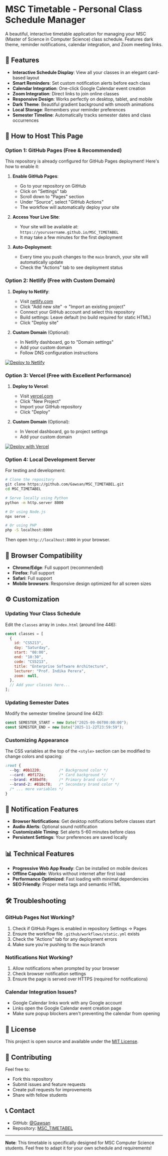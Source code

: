 # MSC Timetable - Personal Class Schedule Manager

A beautiful, interactive timetable application for managing your MSC (Master of Science in Computer Science) class schedule. Features dark theme, reminder notifications, calendar integration, and Zoom meeting links.

## 🌟 Features

- **Interactive Schedule Display**: View all your classes in an elegant card-based layout
- **Smart Reminders**: Set custom notification alerts before each class
- **Calendar Integration**: One-click Google Calendar event creation
- **Zoom Integration**: Direct links to join online classes
- **Responsive Design**: Works perfectly on desktop, tablet, and mobile
- **Dark Theme**: Beautiful gradient background with smooth animations
- **Local Storage**: Remembers your reminder preferences
- **Semester Timeline**: Automatically tracks semester dates and class occurrences

## 🚀 How to Host This Page

### Option 1: GitHub Pages (Free & Recommended)

This repository is already configured for GitHub Pages deployment! Here's how to enable it:

1. **Enable GitHub Pages**:
   - Go to your repository on GitHub
   - Click on "Settings" tab
   - Scroll down to "Pages" section
   - Under "Source", select "GitHub Actions"
   - The workflow will automatically deploy your site

2. **Access Your Live Site**:
   - Your site will be available at: `https://yourusername.github.io/MSC_TIMETABEL`
   - It may take a few minutes for the first deployment

3. **Auto-Deployment**:
   - Every time you push changes to the `main` branch, your site will automatically update
   - Check the "Actions" tab to see deployment status

### Option 2: Netlify (Free with Custom Domain)

1. **Deploy to Netlify**:
   - Visit [netlify.com](https://netlify.com)
   - Click "Add new site" → "Import an existing project"
   - Connect your GitHub account and select this repository
   - Build settings: Leave default (no build required for static HTML)
   - Click "Deploy site"

2. **Custom Domain** (Optional):
   - In Netlify dashboard, go to "Domain settings"
   - Add your custom domain
   - Follow DNS configuration instructions

[![Deploy to Netlify](https://www.netlify.com/img/deploy/button.svg)](https://app.netlify.com/start/deploy?repository=https://github.com/Gawsan/MSC_TIMETABEL)

### Option 3: Vercel (Free with Excellent Performance)

1. **Deploy to Vercel**:
   - Visit [vercel.com](https://vercel.com)
   - Click "New Project"
   - Import your GitHub repository
   - Click "Deploy"

2. **Custom Domain** (Optional):
   - In Vercel dashboard, go to project settings
   - Add your custom domain

[![Deploy with Vercel](https://vercel.com/button)](https://vercel.com/new/clone?repository-url=https://github.com/Gawsan/MSC_TIMETABEL)

### Option 4: Local Development Server

For testing and development:

```bash
# Clone the repository
git clone https://github.com/Gawsan/MSC_TIMETABEL.git
cd MSC_TIMETABEL

# Serve locally using Python
python -m http.server 8000

# Or using Node.js
npx serve .

# Or using PHP
php -S localhost:8000
```

Then open `http://localhost:8000` in your browser.

## 📱 Browser Compatibility

- **Chrome/Edge**: Full support (recommended)
- **Firefox**: Full support
- **Safari**: Full support
- **Mobile browsers**: Responsive design optimized for all screen sizes

## ⚙️ Customization

### Updating Your Class Schedule

Edit the `classes` array in `index.html` (around line 446):

```javascript
const classes = [
  {
    id: "CS5213",
    day: "Saturday",
    start: "08:00",
    end: "10:30",
    code: "CS5213",
    title: "Enterprise Software Architecture",
    lecturer: "Prof. Indika Perera",
    zoom: null,
  },
  // Add your classes here...
];
```

### Updating Semester Dates

Modify the semester timeline (around line 442):

```javascript
const SEMESTER_START = new Date("2025-09-06T00:00:00");
const SEMESTER_END = new Date("2025-11-22T23:59:59");
```

### Customizing Appearance

The CSS variables at the top of the `<style>` section can be modified to change colors and spacing:

```css
:root {
  --bg: #0b1220;        /* Background color */
  --card: #0f172a;      /* Card background */
  --brand: #38bdf8;     /* Primary brand color */
  --brand-2: #818cf8;   /* Secondary brand color */
  /* ... more variables */
}
```

## 🔔 Notification Features

- **Browser Notifications**: Get desktop notifications before classes start
- **Audio Alerts**: Optional sound notification
- **Customizable Timing**: Set alerts 5-60 minutes before class
- **Persistent Settings**: Your preferences are saved locally

## 📊 Technical Features

- **Progressive Web App Ready**: Can be installed on mobile devices
- **Offline Capable**: Works without internet after first load
- **Performance Optimized**: Fast loading with minimal dependencies
- **SEO Friendly**: Proper meta tags and semantic HTML

## 🛠️ Troubleshooting

### GitHub Pages Not Working?

1. Check if GitHub Pages is enabled in repository Settings → Pages
2. Ensure the workflow file `.github/workflows/static.yml` exists
3. Check the "Actions" tab for any deployment errors
4. Make sure you're pushing to the `main` branch

### Notifications Not Working?

1. Allow notifications when prompted by your browser
2. Check browser notification settings
3. Ensure the page is served over HTTPS (required for notifications)

### Calendar Integration Issues?

- Google Calendar links work with any Google account
- Links open the Google Calendar event creation page
- Make sure popup blockers aren't preventing the calendar from opening

## 📄 License

This project is open source and available under the [MIT License](LICENSE).

## 🤝 Contributing

Feel free to:
- Fork this repository
- Submit issues and feature requests
- Create pull requests for improvements
- Share with fellow students

## 📞 Contact

- GitHub: [@Gawsan](https://github.com/Gawsan)
- Repository: [MSC_TIMETABEL](https://github.com/Gawsan/MSC_TIMETABEL)

---

**Note**: This timetable is specifically designed for MSC Computer Science students. Feel free to adapt it for your own schedule and requirements!